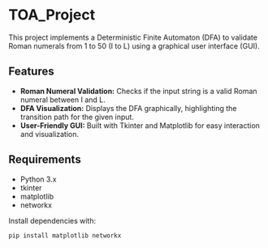 # TOA_Project

This project implements a Deterministic Finite Automaton (DFA) to validate Roman numerals from 1 to 50 (I to L) using a graphical user interface (GUI).

## Features

- **Roman Numeral Validation:** Checks if the input string is a valid Roman numeral between I and L.
- **DFA Visualization:** Displays the DFA graphically, highlighting the transition path for the given input.
- **User-Friendly GUI:** Built with Tkinter and Matplotlib for easy interaction and visualization.

## Requirements

- Python 3.x
- tkinter
- matplotlib
- networkx

Install dependencies with:

```sh
pip install matplotlib networkx